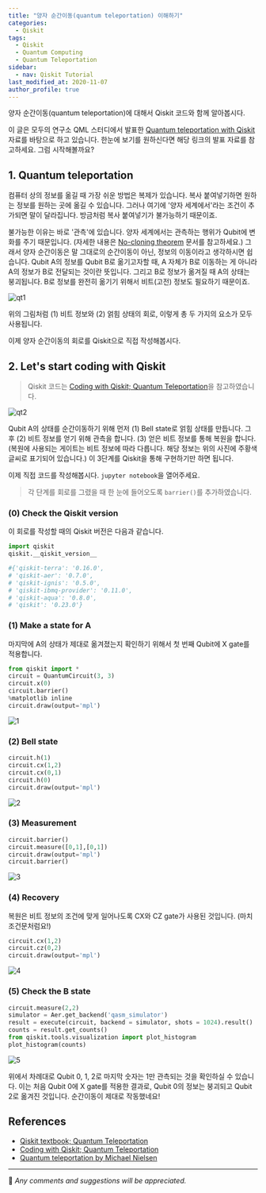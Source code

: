 ```yaml
---
title: "양자 순간이동(quantum teleportation) 이해하기"
categories: 
  - Qiskit
tags:
  - Qiskit
  - Quantum Computing
  - Quantum Teleportation
sidebar:
  - nav: Qiskit Tutorial
last_modified_at: 2020-11-07
author_profile: true
---
```

양자 순간이동(quantum teleportation)에 대해서 Qiskit 코드와 함께 알아봅시다.<br/>

이 글은 모두의 연구소 QML 스터디에서 발표한 [Quantum teleportation with Qiskit](https://www.slideshare.net/DayeongKang/quantum-teleportation-239032036) 자료를
바탕으로 하고 있습니다. 한눈에 보기를 원하신다면 해당 링크의 발표 자료를 참고하세요. 그럼 시작해볼까요?

## 1. Quantum teleportation

컴퓨터 상의 정보를 옮길 때 가장 쉬운 방법은 복제가 있습니다. 복사 붙여넣기하면 원하는 정보를 원하는 곳에 옮길 수 있습니다.
그러나 여기에 '양자 세계에서'라는 조건이 추가되면 말이 달라집니다. 방금처럼 복사 붙여넣기가 불가능하기 때문이죠.<br/>

불가능한 이유는 바로 '관측'에 있습니다. 양자 세계에서는 관측하는 행위가 Qubit에 변화를 주기 때문입니다.
(자세한 내용은 [No-cloning theorem](https://en.wikipedia.org/wiki/No-cloning_theorem) 문서를 참고하세요.)
그래서 양자 순간이동은 말 그대로의 순간이동이 아닌, 정보의 이동이라고 생각하시면 쉽습니다.
Qubit A의 정보를 Qubit B로 옮기고자할 때, A 자체가 B로 이동하는 게 아니라 A의 정보가 B로 전달되는 것이란 뜻입니다.
그리고 B로 정보가 옮겨질 때 A의 상태는 붕괴됩니다. B로 정보를 완전히 옮기기 위해서 비트(고전) 정보도 필요하기 때문이죠.<br/>

![qt1](https://user-images.githubusercontent.com/62553200/98430801-adcd8080-20f3-11eb-9a8f-ec6497f248e5.PNG)

위의 그림처럼 (1) 비트 정보와 (2) 얽힘 상태의 회로, 이렇게 총 두 가지의 요소가 모두 사용됩니다.<br/>

이제 양자 순간이동의 회로를 Qiskit으로 직접 작성해봅시다.

## 2. Let's start coding with Qiskit

>Qiskit 코드는 [Coding with Qiskit; Quantum Teleportation](https://youtu.be/mMwovHK2NrE)을 참고하였습니다.

![qt2](https://user-images.githubusercontent.com/62553200/98430865-1e749d00-20f4-11eb-80b0-f1a2f91638b6.PNG)

Qubit A의 상태를 순간이동하기 위해 먼저 (1) Bell state로 얽힘 상태를 만듭니다.
그 후 (2) 비트 정보를 얻기 위해 관측을 합니다. (3) 얻은 비트 정보를 통해 복원을 합니다. (복원에 사용되는 게이트는 비트 정보에 따라 다릅니다.
해당 정보는 위의 사진에 주황색 글씨로 표기되어 있습니다.)
이 3단계를 Qiskit을 통해 구현하기만 하면 됩니다.<br/>

이제 직접 코드를 작성해봅시다. `jupyter notebook`을 열어주세요.

>각 단계를 회로를 그렸을 때 한 눈에 들어오도록 `barrier()`를 추가하였습니다.

### (0) Check the Qiskit version

이 회로를 작성할 때의 Qiskit 버전은 다음과 같습니다.

```python
import qiskit
qiskit.__qiskit_version__

#{'qiskit-terra': '0.16.0',
# 'qiskit-aer': '0.7.0',
# 'qiskit-ignis': '0.5.0',
# 'qiskit-ibmq-provider': '0.11.0',
# 'qiskit-aqua': '0.8.0',
# 'qiskit': '0.23.0'}
```

### (1) Make a state for A

마지막에 A의 상태가 제대로 옮겨졌는지 확인하기 위해서 첫 번째 Qubit에 X gate를 적용합니다.

```python
from qiskit import *
circuit = QuantumCircuit(3, 3)
circuit.x(0)
circuit.barrier()
%matplotlib inline
circuit.draw(output='mpl')
```

![1](https://user-images.githubusercontent.com/62553200/98431357-eb340d00-20f7-11eb-80a0-9dbd286859e5.png)

### (2) Bell state

```python
circuit.h(1)
circuit.cx(1,2)
circuit.cx(0,1)
circuit.h(0)
circuit.draw(output='mpl')
```

![2](https://user-images.githubusercontent.com/62553200/98431359-ebcca380-20f7-11eb-89ef-ae95ba23d6ee.png)

### (3) Measurement

```python
circuit.barrier()
circuit.measure([0,1],[0,1])
circuit.draw(output='mpl')
circuit.barrier()
```

![3](https://user-images.githubusercontent.com/62553200/98431351-e8d1b300-20f7-11eb-8bda-b44564ddae6a.png)


### (4) Recovery

복원은 비트 정보의 조건에 맞게 일어나도록 CX와 CZ gate가 사용된 것입니다. (마치 조건문처럼요!)

```python
circuit.cx(1,2)
circuit.cz(0,2)
circuit.draw(output='mpl')
```

![4](https://user-images.githubusercontent.com/62553200/98431354-ea9b7680-20f7-11eb-9d8e-5d73e1fdebc8.png)

### (5) Check the B state 

```python
circuit.measure(2,2)
simulator = Aer.get_backend('qasm_simulator')
result = execute(circuit, backend = simulator, shots = 1024).result()
counts = result.get_counts()
from qiskit.tools.visualization import plot_histogram
plot_histogram(counts)
```

![5](https://user-images.githubusercontent.com/62553200/98431355-ea9b7680-20f7-11eb-837d-d081b7c98562.png)

위에서 차례대로 Qubit 0, 1, 2로 마지막 숫자는 1만 관측되는 것을 확인하실 수 있습니다.
이는 처음 Qubit 0에 X gate를 적용한 결과로, Qubit 0의 정보는 붕괴되고 Qubit 2로 옮겨진 것입니다.
순간이동이 제대로 작동했네요!

## References

- [Qiskit textbook; Quantum Teleportation](https://qiskit.org/textbook/ch-algorithms/teleportation.html)
- [Coding with Qiskit; Quantum Teleportation](https://youtu.be/mMwovHK2NrE)
- [Quantum teleportation by Michael Nielsen](https://youtu.be/3wZ35c3oYUE)

---

💬 *Any comments and suggestions will be appreciated.*
